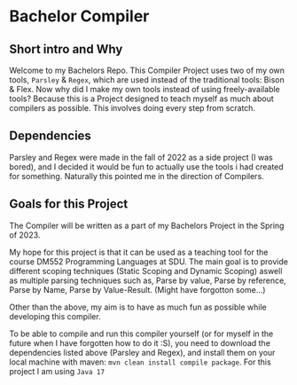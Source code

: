 # Bachelor Compiler

## Short intro and Why
Welcome to my Bachelors Repo.
This Compiler Project uses two of my own tools, `Parsley` & `Regex`, which are used instead of the traditional tools: Bison & Flex.
Now why did I make my own tools instead of using freely-available tools?
Because this is a Project designed to teach myself as much about compilers as possible. This involves doing every step from scratch.

## Dependencies
Parsley and Regex were made in the fall of 2022 as a side project (I was bored), and I decided it would be fun to actually use the tools i had created for something.
Naturally this pointed me in the direction of Compilers.

## Goals for this Project
The Compiler will be written as a part of my Bachelors Project in the Spring of 2023.

My hope for this project is that it can be used as a teaching tool for the course DM552 Programming Languages at SDU.
The main goal is to provide different scoping techniques (Static Scoping and Dynamic Scoping) aswell as multiple parsing techniques such as, Parse by value, Parse by reference, Parse by Name, Parse by Value-Result. (Might have forgotton some...)

Other than the above, my aim is to have as much fun as possible while developing this compiler.

To be able to compile and run this compiler yourself (or for myself in the future when I have forgotten how to do it :S), you need to download the dependencies listed above (Parsley and Regex), and install them on your local machine with maven: `mvn clean install compile package`. 
For this project I am using `Java 17`